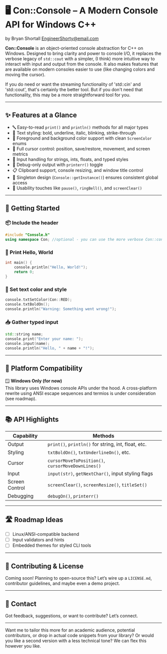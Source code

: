 

# 🖥️ Con::Console – A Modern Console API for Windows C++

by Bryan Shortall
EngineerShorty@email.com

**Con::Console** is an object-oriented console abstraction for C++ on Windows. Designed to bring clarity and power to console I/O, it replaces the verbose legacy of `std::cout` with a simpler, (I think) more intuitive way to interact with input and output from the console.  It also makes features that are available on modern consoles easier to use (like changing colors and moving the cursor).  

If you do need or want the streaming functionality of 'std::cin' and 'std::cout', that's certainly the better tool.  But if you don't need that functionality, this may be a more straightforward tool for you.

---

## ✨ Features at a Glance

- 🔤 Easy-to-read `print()` and `println()` methods for all major types
- 🎨 Text styling: bold, underline, italic, blinking, strike-through
- 🌈 Foreground and background color support with clean `ScreenColor` enums
- 🧭 Full cursor control: position, save/restore, movement, and screen metrics
- 💬 Input handling for strings, ints, floats, and typed styles
- 🐞 Debug-only output with `printerr()` toggle
- 📋 Clipboard support, console resizing, and window title control
- 🔁 Singleton design (`Console::getInstance()`) ensures consistent global access
- 🔔 Usability touches like `pause()`, `ringBell()`, and `screenClear()`

---

## 🚀 Getting Started

### 📦 Include the header

```cpp
#include "Console.h"
using namespace Con; //optional - you can use the more verbose Con::console when referencing the console object.
```

### 👋 Print Hello, World

```cpp
int main() {
    console.println("Hello, World!");
    return 0;
}
```

### 🎨 Set text color and style

```cpp
console.txtSetColor(Con::RED);
console.txtBoldOn();
console.println("Warning: Something went wrong!");
```

### 📥 Gather typed input

```cpp
std::string name;
console.print("Enter your name: ");
console.input(name);
console.println("Hello, " + name + "!");
```

---

## 🧩 Platform Compatibility

🪟 **Windows Only (for now)**  
This library uses Windows console APIs under the hood. A cross-platform rewrite using ANSI escape sequences and termios is under consideration (see roadmap).

---

## 📚 API Highlights

| Capability        | Methods                                             |
|------------------|-----------------------------------------------------|
| Output           | `print()`, `println()` for string, int, float, etc. |
| Styling          | `txtBoldOn()`, `txtUnderlineOn()`, etc.             |
| Cursor           | `cursorMoveToPosition()`, `cursorMoveDownLines()`   |
| Input            | `input(str)`, `getNextChar()`, input styling flags  |
| Screen Control   | `screenClear()`, `screenResize()`, `titleSet()`     |
| Debugging        | `debugOn()`, `printerr()`                           |

---

## 🛣 Roadmap Ideas

- [ ] Linux/ANSI-compatible backend
- [ ] Input validators and hints
- [ ] Embedded themes for styled CLI tools

---

## 🙌 Contributing & License

Coming soon! Planning to open-source this? Let’s wire up a `LICENSE.md`, contributor guidelines, and maybe even a demo project.

---

## 💬 Contact

Got feedback, suggestions, or want to contribute? Let’s connect.

---

Want me to tailor this more for an academic audience, potential contributors, or drop in actual code snippets from your library? Or would you like a second version with a less technical tone? We can flex this however you like.
